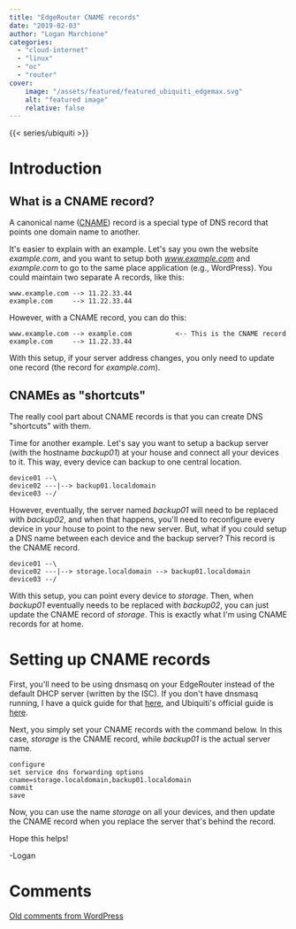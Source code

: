 ```yaml
---
title: "EdgeRouter CNAME records"
date: "2019-02-03"
author: "Logan Marchione"
categories: 
  - "cloud-internet"
  - "linux"
  - "oc"
  - "router"
cover:
    image: "/assets/featured/featured_ubiquiti_edgemax.svg"
    alt: "featured image"
    relative: false
---
```


{{< series/ubiquiti >}}

# Introduction

## What is a CNAME record?

A canonical name ([CNAME](https://en.wikipedia.org/wiki/CNAME_record)) record is a special type of DNS record that points one domain name to another.

It's easier to explain with an example. Let's say you own the website _example.com_, and you want to setup both _www.example.com_ and _example.com_ to go to the same place application (e.g., WordPress). You could maintain two separate A records, like this:

```
www.example.com --> 11.22.33.44
example.com     --> 11.22.33.44
```

However, with a CNAME record, you can do this:

```
www.example.com --> example.com           <-- This is the CNAME record
example.com     --> 11.22.33.44
```

With this setup, if your server address changes, you only need to update one record (the record for _example.com_).

## CNAMEs as "shortcuts"

The really cool part about CNAME records is that you can create DNS "shortcuts" with them.

Time for another example. Let's say you want to setup a backup server (with the hostname _backup01_) at your house and connect all your devices to it. This way, every device can backup to one central location.

```
device01 --\
device02 ---|--> backup01.localdomain
device03 --/
```

However, eventually, the server named _backup01_ will need to be replaced with _backup02_, and when that happens, you'll need to reconfigure every device in your house to point to the new server. But, what if you could setup a DNS name between each device and the backup server? This record is the CNAME record.

```
device01 --\
device02 ---|--> storage.localdomain --> backup01.localdomain
device03 --/
```

With this setup, you can point every device to _storage_. Then, when _backup01_ eventually needs to be replaced with _backup02_, you can just update the CNAME record of _storage_. This is exactly what I'm using CNAME records for at home.

# Setting up CNAME records

First, you'll need to be using dnsmasq on your EdgeRouter instead of the default DHCP server (written by the ISC). If you don't have dnsmasq running, I have a quick guide for that [here](/2016/08/edgerouter-lite-dnsmasq-setup/#enable-dnsmasq), and Ubiquiti's official guide is [here](https://help.ubnt.com/hc/en-us/articles/115002673188-EdgeRouter-Using-dnsmasq-for-DHCP-Server#2).

Next, you simply set your CNAME records with the command below. In this case, _storage_ is the CNAME record, while _backup01_ is the actual server name.

```
configure
set service dns forwarding options cname=storage.localdomain,backup01.localdomain
commit
save
```

Now, you can use the name _storage_ on all your devices, and then update the CNAME record when you replace the server that's behind the record.

Hope this helps!

\-Logan

# Comments

[Old comments from WordPress](/2019/02/edgerouter-cname-records/comments.txt)
